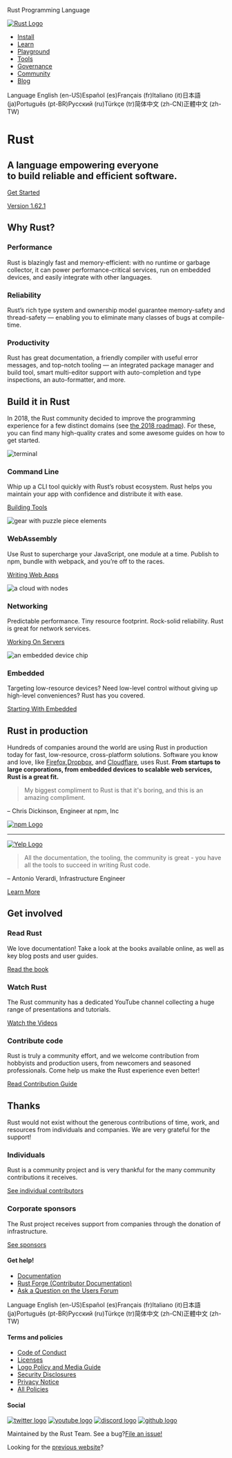  Rust Programming Language

[![Rust Logo](/static/images/rust-logo-blk.svg) ](/)

* [Install](/tools/install)
* [Learn](/learn)
* [Playground](https://play.rust-lang.org/)
* [Tools](/tools)
* [Governance](/governance)
* [Community](/community)
* [Blog](https://blog.rust-lang.org/)

Language English (en-US)Español (es)Français (fr)Italiano (it)日本語 (ja)Português (pt-BR)Русский (ru)Türkçe (tr)简体中文 (zh-CN)正體中文 (zh-TW)

Rust
==========

 A language empowering everyone   
 to build reliable and efficient software.
----------

[ Get Started ](/learn/get-started)

[Version 1.62.1](https://blog.rust-lang.org/2022/07/19/Rust-1.62.1.html)

 Why Rust?
----------

### Performance ###

 Rust is blazingly fast and memory-efficient: with no runtime or
garbage collector, it can power performance-critical services, run on
embedded devices, and easily integrate with other languages.

### Reliability ###

 Rust’s rich type system and ownership model guarantee memory-safety
and thread-safety — enabling you to eliminate many classes of
bugs at compile-time.

### Productivity ###

 Rust has great documentation, a friendly compiler with useful error
messages, and top-notch tooling — an integrated package manager
and build tool, smart multi-editor support with auto-completion and
type inspections, an auto-formatter, and more.

 Build it in Rust
----------

 In 2018, the Rust community decided to improve the programming experience
for a few distinct domains (see [the 2018
roadmap](https://blog.rust-lang.org/2018/03/12/roadmap.html)). For these, you can find many high-quality crates and some
awesome guides on how to get started.

![terminal](/static/images/cli.svg)

###  Command Line  ###

 Whip up a CLI tool quickly with Rust’s robust ecosystem.
Rust helps you maintain your app with confidence and distribute it with ease.

[Building Tools](/what/cli)

![gear with puzzle piece elements](/static/images/webassembly.svg)

###  WebAssembly  ###

 Use Rust to supercharge your JavaScript, one module at a time.
Publish to npm, bundle with webpack, and you’re off to the races.

[Writing Web Apps](/what/wasm)

![a cloud with nodes](/static/images/networking.svg)

###  Networking  ###

 Predictable performance. Tiny resource footprint. Rock-solid reliability.
Rust is great for network services.

[Working On Servers](/what/networking)

![an embedded device chip](/static/images/embedded.svg)

###  Embedded  ###

 Targeting low-resource devices?
Need low-level control without giving up high-level conveniences?
Rust has you covered.

[Starting With Embedded](/what/embedded)

Rust in production
----------

 Hundreds of companies around the world are using Rust in production
today for fast, low-resource, cross-platform solutions. Software you know
and love, like [Firefox](https://hacks.mozilla.org/2017/08/inside-a-super-fast-css-engine-quantum-css-aka-stylo/),[Dropbox](https://blogs.dropbox.com/tech/2016/06/lossless-compression-with-brotli/),
and [Cloudflare](https://blog.cloudflare.com/cloudflare-workers-as-a-serverless-rust-platform/),
uses Rust. **From startups to large
corporations, from embedded devices to scalable web services, Rust is a great fit.**

>  My biggest compliment to Rust is that it's boring, and this is an amazing compliment.

– Chris Dickinson, Engineer at npm, Inc

[![npm Logo](/static/images/user-logos/npm.svg) ](https://www.npmjs.com/)

---

[![Yelp Logo](/static/images/user-logos/yelp.png)](https://www.youtube.com/watch?v=u6ZbF4apABk)

>  All the documentation, the tooling, the community is great - you have all the tools to succeed in writing Rust code.

– Antonio Verardi, Infrastructure Engineer

[Learn More](/production)

Get involved
----------

### Read Rust ###

We love documentation! Take a look at the books available online, as well as key blog posts and user guides.

[Read the book](learn)

### Watch Rust ###

The Rust community has a dedicated YouTube channel collecting a huge range of presentations and
tutorials.

[Watch the Videos](https://www.youtube.com/channel/UCaYhcUwRBNscFNUKTjgPFiA)

### Contribute code ###

 Rust is truly a community effort, and we welcome contribution from hobbyists and production users, from
newcomers and seasoned professionals. Come help us make the Rust experience even better!

[ Read Contribution Guide ](https://rustc-dev-guide.rust-lang.org/getting-started.html)

Thanks
----------

 Rust would not exist without the generous contributions of time, work, and resources from individuals and companies. We are very grateful for the support!

### Individuals ###

Rust is a community project and is very thankful for the many community contributions it receives.

[See individual contributors](https://thanks.rust-lang.org/)

### Corporate sponsors ###

The Rust project receives support from companies through the donation of infrastructure.

[See sponsors](/sponsors)

#### Get help! ####

* [Documentation](/learn)
* [Rust Forge (Contributor Documentation)](http://forge.rust-lang.org)
* [Ask a Question on the Users Forum](https://users.rust-lang.org)

Language English (en-US)Español (es)Français (fr)Italiano (it)日本語 (ja)Português (pt-BR)Русский (ru)Türkçe (tr)简体中文 (zh-CN)正體中文 (zh-TW)

#### Terms and policies ####

* [Code of Conduct](/policies/code-of-conduct)
* [Licenses](/policies/licenses)
* [Logo Policy and Media Guide](https://foundation.rust-lang.org/policies/logo-policy-and-media-guide/)
* [Security Disclosures](/policies/security)
* [Privacy Notice](https://foundation.rust-lang.org/policies/privacy-policy/)
* [All Policies](/policies)

#### Social ####

[![twitter logo](/static/images/twitter.svg "Twitter")](https://twitter.com/rustlang) [![youtube logo](/static/images/youtube.svg "YouTube")](https://www.youtube.com/channel/UCaYhcUwRBNscFNUKTjgPFiA) [![discord logo](/static/images/discord.svg "Discord")](https://discord.gg/rust-lang) [![github logo](/static/images/github.svg "GitHub")](https://github.com/rust-lang)

 Maintained by the Rust Team. See a bug?[File an issue!](https://github.com/rust-lang/www.rust-lang.org/issues/new/choose)

Looking for the [previous website](https://prev.rust-lang.org)?